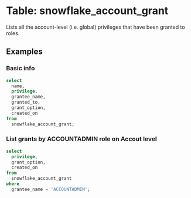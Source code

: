 # Table: snowflake_account_grant

Lists all the account-level (i.e. global) privileges that have been granted to roles.

## Examples

### Basic info

```sql
select
  name,
  privilege,
  grantee_name,
  granted_to,
  grant_option,
  created_on
from
  snowflake_account_grant;
```

### List grants by ACCOUNTADMIN role on Accout level

```sql
select
  privilege,
  grant_option,
  created_on
from
  snowflake_account_grant
where
  grantee_name = 'ACCOUNTADMIN';
```
